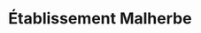 ---
title: "Établissement Malherbe"
url: /le-mans/etablissement-malherbe/
shop: directeurs de funérailles
---
